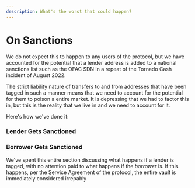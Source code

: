 ```yaml
---
description: What's the worst that could happen?
---
```


# On Sanctions

We do not expect this to happen to any users of the protocol, but we have accounted for the potential that a lender address is added to a national sanctions list such as the OFAC SDN in a repeat of the Tornado Cash incident of August 2022.

The strict liability nature of transfers to and from addresses that have been tagged in such a manner means that we need to account for the potential for them to poison a entire market. It is depressing that we had to factor this in, but this is the reality that we live in and we need to account for it.

Here's how we've done it:

### Lender Gets Sanctioned



### Borrower Gets Sanctioned

We've spent this entire section discussing what happens if a lender is tagged, with no attention paid to what happens if the _borrower_ is. If this happens, per the Service Agreement of the protocol, the entire vault is immediately considered irrepably&#x20;

